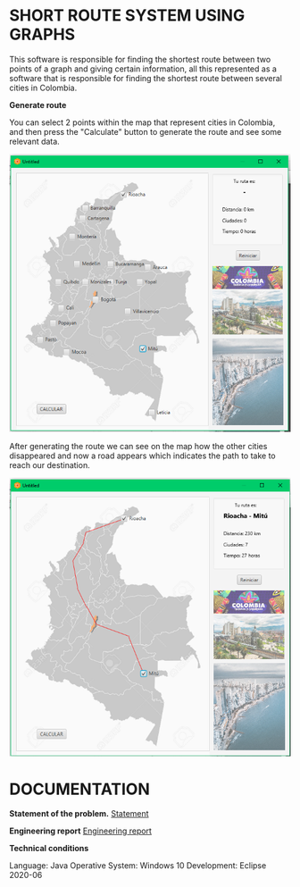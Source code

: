 # SHORT ROUTE SYSTEM USING GRAPHS

This software is responsible for finding the shortest route between two points of a graph and giving certain information, all this represented as a software that is responsible for finding the shortest route between several cities in Colombia.

**Generate route**

You can select 2 points within the map that represent cities in Colombia, and then press the "Calculate" button to generate the route and see some relevant data.

![generate route](https://raw.githubusercontent.com/duvanovik/Tarea3/master/resources/readme1.png)

After generating the route we can see on the map how the other cities disappeared and now a road appears which indicates the path to take to reach our destination.

![generate route](https://raw.githubusercontent.com/duvanovik/Tarea3/master/resources/readme2.png)

# DOCUMENTATION


**Statement of the problem.**
[Statement](https://github.com/duvanovik/Tarea3/blob/master/docs/Enunciado%20del%20problema.docx)


**Engineering report**
[Engineering report](https://github.com/duvanovik/Tarea3/blob/master/docs/Enunciado%20del%20problema.docx)


**Technical conditions**

Language: Java
Operative System: Windows 10
Development: Eclipse 2020-06
